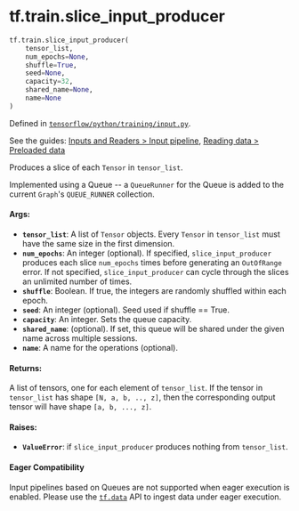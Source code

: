 <div itemscope itemtype="http://developers.google.com/ReferenceObject">
<meta itemprop="name" content="tf.train.slice_input_producer" />
<meta itemprop="path" content="Stable" />
</div>

# tf.train.slice_input_producer

``` python
tf.train.slice_input_producer(
    tensor_list,
    num_epochs=None,
    shuffle=True,
    seed=None,
    capacity=32,
    shared_name=None,
    name=None
)
```



Defined in [`tensorflow/python/training/input.py`](https://www.tensorflow.org/code/tensorflow/python/training/input.py).

See the guides: [Inputs and Readers > Input pipeline](../../../../api_guides/python/io_ops.md#Input_pipeline), [Reading data > Preloaded data](../../../../api_guides/python/reading_data.md#Preloaded_data)

Produces a slice of each `Tensor` in `tensor_list`.

Implemented using a Queue -- a `QueueRunner` for the Queue
is added to the current `Graph`'s `QUEUE_RUNNER` collection.

#### Args:

* <b>`tensor_list`</b>: A list of `Tensor` objects. Every `Tensor` in
    `tensor_list` must have the same size in the first dimension.
* <b>`num_epochs`</b>: An integer (optional). If specified, `slice_input_producer`
    produces each slice `num_epochs` times before generating
    an `OutOfRange` error. If not specified, `slice_input_producer` can cycle
    through the slices an unlimited number of times.
* <b>`shuffle`</b>: Boolean. If true, the integers are randomly shuffled within each
    epoch.
* <b>`seed`</b>: An integer (optional). Seed used if shuffle == True.
* <b>`capacity`</b>: An integer. Sets the queue capacity.
* <b>`shared_name`</b>: (optional). If set, this queue will be shared under the given
    name across multiple sessions.
* <b>`name`</b>: A name for the operations (optional).


#### Returns:

A list of tensors, one for each element of `tensor_list`.  If the tensor
in `tensor_list` has shape `[N, a, b, .., z]`, then the corresponding output
tensor will have shape `[a, b, ..., z]`.


#### Raises:

* <b>`ValueError`</b>: if `slice_input_producer` produces nothing from `tensor_list`.



#### Eager Compatibility
Input pipelines based on Queues are not supported when eager execution is
enabled. Please use the <a href="../../tf/data.md"><code>tf.data</code></a> API to ingest data under eager execution.


